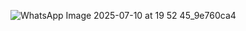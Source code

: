 ![WhatsApp Image 2025-07-10 at 19 52 45_9e760ca4](https://github.com/user-attachments/assets/bf00a28a-b9fc-435c-a690-1c37ecedd4f5)
